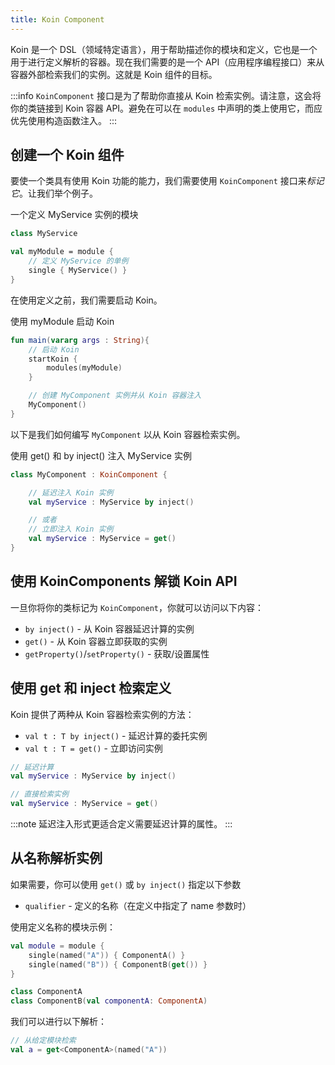 ```yaml
---
title: Koin Component
---
```

Koin 是一个 DSL（领域特定语言），用于帮助描述你的模块和定义，它也是一个用于进行定义解析的容器。现在我们需要的是一个 API（应用程序编程接口）来从容器外部检索我们的实例。这就是 Koin 组件的目标。

:::info
`KoinComponent` 接口是为了帮助你直接从 Koin 检索实例。请注意，这会将你的类链接到 Koin 容器 API。避免在可以在 `modules` 中声明的类上使用它，而应优先使用构造函数注入。
:::

## 创建一个 Koin 组件

要使一个类具有使用 Koin 功能的能力，我们需要使用 `KoinComponent` 接口来*标记它*。让我们举个例子。

一个定义 MyService 实例的模块
```kotlin
class MyService

val myModule = module {
    // 定义 MyService 的单例
    single { MyService() }
}
```

在使用定义之前，我们需要启动 Koin。

使用 myModule 启动 Koin

```kotlin
fun main(vararg args : String){
    // 启动 Koin
    startKoin {
        modules(myModule)
    }

    // 创建 MyComponent 实例并从 Koin 容器注入
    MyComponent()
}
```

以下是我们如何编写 `MyComponent` 以从 Koin 容器检索实例。

使用 get() 和 by inject() 注入 MyService 实例

```kotlin
class MyComponent : KoinComponent {

    // 延迟注入 Koin 实例
    val myService : MyService by inject()

    // 或者
    // 立即注入 Koin 实例
    val myService : MyService = get()
}
```

## 使用 KoinComponents 解锁 Koin API

一旦你将你的类标记为 `KoinComponent`，你就可以访问以下内容：

* `by inject()` - 从 Koin 容器延迟计算的实例
* `get()` - 从 Koin 容器立即获取的实例
* `getProperty()`/`setProperty()` - 获取/设置属性

## 使用 get 和 inject 检索定义

Koin 提供了两种从 Koin 容器检索实例的方法：

* `val t : T by inject()` - 延迟计算的委托实例
* `val t : T = get()` - 立即访问实例

```kotlin
// 延迟计算
val myService : MyService by inject()

// 直接检索实例
val myService : MyService = get()
```

:::note
延迟注入形式更适合定义需要延迟计算的属性。
:::

## 从名称解析实例

如果需要，你可以使用 `get()` 或 `by inject()` 指定以下参数

* `qualifier` - 定义的名称（在定义中指定了 name 参数时）

使用定义名称的模块示例：

```kotlin
val module = module {
    single(named("A")) { ComponentA() }
    single(named("B")) { ComponentB(get()) }
}

class ComponentA
class ComponentB(val componentA: ComponentA)
```

我们可以进行以下解析：

```kotlin
// 从给定模块检索
val a = get<ComponentA>(named("A"))
```
